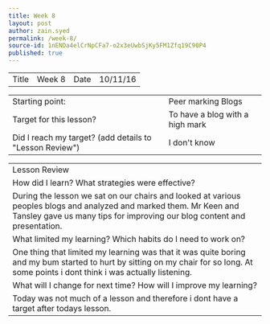 ```yaml
---
title: Week 8
layout: post
author: zain.syed
permalink: /week-8/
source-id: 1nENDa4elCrNpCFa7-o2x3eUwbSjKy5FM1Zfq19C90P4
published: true
---
```

<table>
  <tr>
    <td>Title</td>
    <td>Week 8</td>
    <td>Date</td>
    <td>10/11/16</td>
  </tr>
</table>


<table>
  <tr>
    <td>Starting point:</td>
    <td>Peer marking Blogs</td>
  </tr>
  <tr>
    <td>Target for this lesson?</td>
    <td>To have a blog with a high mark</td>
  </tr>
  <tr>
    <td>Did I reach my target? 
(add details to "Lesson Review")</td>
    <td>I don't know</td>
  </tr>
</table>


<table>
  <tr>
    <td>Lesson Review</td>
  </tr>
  <tr>
    <td>How did I learn? What strategies were effective? </td>
  </tr>
  <tr>
    <td>During the lesson we sat on our chairs and looked at various peoples blogs and analyzed and marked them. Mr Keen and Tansley gave us many tips for improving our blog content and presentation.</td>
  </tr>
  <tr>
    <td>What limited my learning? Which habits do I need to work on? </td>
  </tr>
  <tr>
    <td>One thing that limited my learning was that it was quite boring and my bum started to hurt by sitting on my chair for so long. At some points i dont think i was actually listening.</td>
  </tr>
  <tr>
    <td>What will I change for next time? How will I improve my learning?</td>
  </tr>
  <tr>
    <td>Today was not much of a lesson and therefore i dont have a target after todays lesson.</td>
  </tr>
</table>


